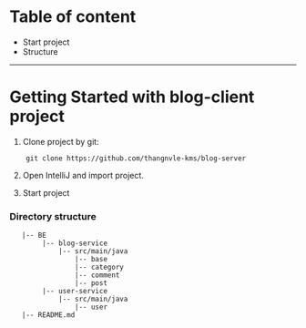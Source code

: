 # Table of content
- Start project
- Structure
___

# Getting Started with blog-client project

1. Clone project by git: 
```
    git clone https://github.com/thangnvle-kms/blog-server
```
2. Open IntelliJ and import project.

3. Start project
### Directory structure

```
   |-- BE
        |-- blog-service
		    |-- src/main/java
		        |-- base
                |-- category
                |-- comment
                |-- post
        |-- user-service
		    |-- src/main/java
		        |-- user
   |-- README.md
```
